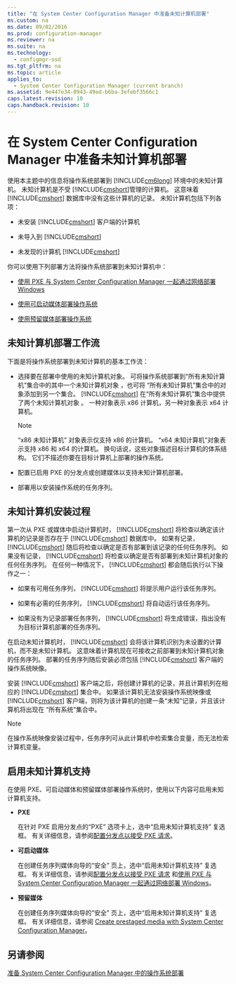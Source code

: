 ```yaml
---
title: "在 System Center Configuration Manager 中准备未知计算机部署"
ms.custom: na
ms.date: 09/02/2016
ms.prod: configuration-manager
ms.reviewer: na
ms.suite: na
ms.technology: 
  - configmgr-osd
ms.tgt_pltfrm: na
ms.topic: article
applies_to: 
  - System Center Configuration Manager (current branch)
ms.assetid: 9e447e34-0943-49ed-b6ba-3efebf3566c1
caps.latest.revision: 10
caps.handback.revision: 10
---
```

# 在 System Center Configuration Manager 中准备未知计算机部署
使用本主题中的信息将操作系统部署到 [!INCLUDE[cm6long](../LocTest/includes/cm6long_md.md)] 环境中的未知计算机。 未知计算机是不受 [!INCLUDE[cmshort](../LocTest/includes/cmshort_md.md)]管理的计算机。 这意味着 [!INCLUDE[cmshort](../LocTest/includes/cmshort_md.md)] 数据库中没有这些计算机的记录。 未知计算机包括下列各项：  
  
-   未安装 [!INCLUDE[cmshort](../LocTest/includes/cmshort_md.md)] 客户端的计算机  
  
-   未导入到 [!INCLUDE[cmshort](../LocTest/includes/cmshort_md.md)]  
  
-   未发现的计算机 [!INCLUDE[cmshort](../LocTest/includes/cmshort_md.md)]  
  
 你可以使用下列部署方法将操作系统部署到未知计算机中：  
  
-   [使用 PXE 与 System Center Configuration Manager 一起通过网络部署 Windows](../LocTest/Use-PXE-to-deploy-Windows-over-the-network-with-System-Center-Configuration-Manager.md)  
  
-   [使用可启动媒体部署操作系统](http://technet.microsoft.com/library/mt627921\(TechNet.10\).aspx)  
  
-   [使用预留媒体部署操作系统](http://technet.microsoft.com/library/mt627922\(TechNet.10\).aspx)  
  
## 未知计算机部署工作流  
 下面是将操作系统部署到未知计算机的基本工作流：  
  
-   选择要在部署中使用的未知计算机对象。 可将操作系统部署到“所有未知计算机”集合中的其中一个未知计算机对象  ，也可将  “所有未知计算机”集合中的对象添加到另一个集合。 [!INCLUDE[cmshort](../LocTest/includes/cmshort_md.md)] 在“所有未知计算机”集合中提供了两个未知计算机对象  。 一种对象表示 x86 计算机，另一种对象表示 x64 计算机。  
  
    > [!NOTE]  
    >  “x86 未知计算机”  对象表示仅支持 x86 的计算机。 “x64 未知计算机”对象表示支持 x86 和 x64 的计算机。 换句话说，这些对象描述目标计算机的体系结构。 它们不描述你要在目标计算机上部署的操作系统。  
  
-   配置已启用 PXE 的分发点或创建媒体以支持未知计算机部署。  
  
-   部署用以安装操作系统的任务序列。  
  
## 未知计算机安装过程  
 第一次从 PXE 或媒体中启动计算机时， [!INCLUDE[cmshort](../LocTest/includes/cmshort_md.md)] 将检查以确定该计算机的记录是否存在于 [!INCLUDE[cmshort](../LocTest/includes/cmshort_md.md)] 数据库中。 如果有记录， [!INCLUDE[cmshort](../LocTest/includes/cmshort_md.md)] 随后将检查以确定是否有部署到该记录的任何任务序列。 如果没有记录， [!INCLUDE[cmshort](../LocTest/includes/cmshort_md.md)] 将检查以确定是否有部署到未知计算机对象的任何任务序列。 在任何一种情况下， [!INCLUDE[cmshort](../LocTest/includes/cmshort_md.md)] 都会随后执行以下操作之一：  
  
-   如果有可用任务序列， [!INCLUDE[cmshort](../LocTest/includes/cmshort_md.md)] 将提示用户运行该任务序列。  
  
-   如果有必需的任务序列， [!INCLUDE[cmshort](../LocTest/includes/cmshort_md.md)] 将自动运行该任务序列。  
  
-   如果没有为记录部署任务序列， [!INCLUDE[cmshort](../LocTest/includes/cmshort_md.md)] 将生成错误，指出没有为目标计算机部署的任务序列。  
  
 在启动未知计算机时， [!INCLUDE[cmshort](../LocTest/includes/cmshort_md.md)] 会将该计算机识别为未设置的计算机，而不是未知计算机。 这意味着计算机现在可接收之前部署到未知计算机对象的任务序列。 部署的任务序列随后安装必须包括 [!INCLUDE[cmshort](../LocTest/includes/cmshort_md.md)] 客户端的操作系统映像。  
  
 安装 [!INCLUDE[cmshort](../LocTest/includes/cmshort_md.md)] 客户端之后，将创建计算机的记录，并且计算机列在相应的 [!INCLUDE[cmshort](../LocTest/includes/cmshort_md.md)] 集合中。 如果该计算机无法安装操作系统映像或 [!INCLUDE[cmshort](../LocTest/includes/cmshort_md.md)] 客户端，则将为该计算机的创建一条“未知”记录，并且该计算机将出现在  “所有系统”集合中。  
  
> [!NOTE]  
>  在操作系统映像安装过程中，任务序列可从此计算机中检索集合变量，而无法检索计算机变量。  
  
##  <a name="BKMK_EnablingUnknown"></a> 启用未知计算机支持  
 在使用 PXE、可启动媒体和预留媒体部署操作系统时，使用以下内容可启用未知计算机支持。  
  
-   **PXE**  
  
     在针对 PXE 启用分发点的“PXE”  选项卡上，选中“启用未知计算机支持”  复选框。 有关详细信息，请参阅[配置分发点以接受 PXE 请求](../LocTest/Prepare-site-system-roles-for-operating-system-deployments-with-System-Center-Configuration-Manager.md#BKMK_PXEDistributionPoint)。  
  
-   **可启动媒体**  
  
     在创建任务序列媒体向导的“安全”  页上，选中“启用未知计算机支持”  复选框。 有关详细信息，请参阅[配置分发点以接受 PXE 请求](../LocTest/Prepare-site-system-roles-for-operating-system-deployments-with-System-Center-Configuration-Manager.md#BKMK_PXEDistributionPoint) 和[使用 PXE 与 System Center Configuration Manager 一起通过网络部署 Windows](../LocTest/Use-PXE-to-deploy-Windows-over-the-network-with-System-Center-Configuration-Manager.md)。  
  
-   **预留媒体**  
  
     在创建任务序列媒体向导的“安全”  页上，选中“启用未知计算机支持”  复选框。 有关详细信息，请参阅 [Create prestaged media with System Center Configuration Manager](../LocTest/Create-prestaged-media-with-System-Center-Configuration-Manager.md)。  
  
## 另请参阅  
 [准备 System Center Configuration Manager 中的操作系统部署](../LocTest/Prepare-for-operating-system-deployment-in-System-Center-Configuration-Manager.md)